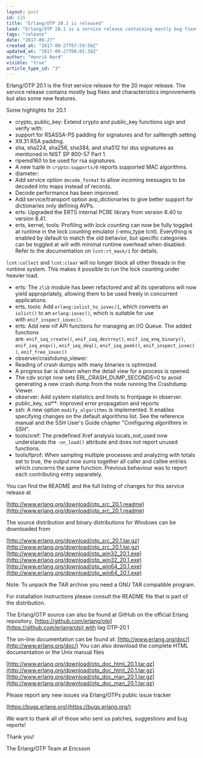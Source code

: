 ```yaml
---
layout: post
id: 115
title: "Erlang/OTP 20.1 is released"
lead: "Erlang/OTP 20.1 is a service release containing mostly bug fixes and characteristics improvements but also some new features."
tags: "release"
date: "2017-09-27"
created_at: "2017-09-27T07:59:56Z"
updated_at: "2017-09-27T08:01:38Z"
author: "Henrik Nord"
visible: "true"
article_type_id: "3"
---
```


Erlang/OTP 20.1 is the first service release for the 20 major release.
 The service release contains mostly bug fixes and characteristics improvements but also some new features.

Some highlights for 20.1
* crypto, public_key: Extend crypto and public_key functions sign and verify with:
* support for RSASSA-PS padding for signatures and for
 saltlength setting
* X9.31 RSA padding.
* sha, sha224, sha256, sha384, and sha512 for dss
 signatures as mentioned in NIST SP 800-57 Part 1.
* ripemd160 to be used for rsa signatures.
* A new tuple in `crypto:supports/0` reports supported MAC
 algorithms.
* diameter:
* Add service option `decode_format` to allow incoming messages to be decoded into maps
 instead of records.
* Decode performance has been improved.
* Add service/transport option avp_dictionaries to give better support for dictionaries only defining AVPs.
* erts: Upgraded the ERTS internal PCRE library from version 8.40 to version 8.41.
* erts, kernel, tools: Profiling with lock counting can now be fully toggled at runtime in
 the lock counting emulator (-emu_type lcnt). Everything
 is enabled by default to match the old behavior, but
 specific categories can be toggled at will with minimal
 runtime overhead when disabled. Refer to the
 documentation on `lcnt:rt_mask/1` for details.

`lcnt:collect` and `lcnt:clear` will no longer block all
 other threads in the runtime system. This makes it possible to run the lock counting
 under heavier load.
* erts: The `zlib` module has been refactored and all its operations will now yield appropriately,
 allowing them to be used freely in concurrent applications.
* erts, tools: Add `erlang:iolist_to_iovec/1`, which converts an
`iolist()` to an `erlang:iovec()`, which is suitable for use
 with `enif_inspect_iovec()`.
* erts: Add new nif API functions for managing an I/O Queue.
 The added functions are: `enif_ioq_create()`, `enif_ioq_destroy()`, `enif_ioq_enq_binary()`,
`enif_ioq_enqv()`, `enif_ioq_deq()`, `enif_ioq_peek()`, `enif_inspect_iovec()`, `enif_free_iovec()`
* observer/crashdump_viewer:
* Reading of crash dumps with many binaries is optimized.
* A progress bar is shown when the detail view for a process is opened.
* The cdv script now sets ERL_CRASH_DUMP_SECONDS=0 to
 avoid generating a new crash dump from the node running the Crashdump Viewer.
* observer:
 Add system statistics and limits to frontpage in
 observer.
* public_key, ssl**:
 Improved error propagation and reports
* ssh: A new option `modify_algorithms` is implemented. It
 enables specifying changes on the default algorithms
 list. See the reference manual and the SSH User's Guide
 chapter "Configuring algorithms in SSH".
* tools/xref: The predefined Xref analysis locals_not_used now understands
 the `-on_load()` attribute and does not report unused functions.
* tools/fprof: When sampling multiple processes and analyzing
 with totals set to true, the output now sums together
 all caller and callee entries which concerns the same
 function. Previous behaviour was to report each
 contributing entry separately.

You can find the README and the full listing of changes for this service release at

[http://www.erlang.org/download/otp_src_20.1.readme](http://www.erlang.org/download/otp_src_20.1.readme)

The source distribution and binary distributions for Windows can be
 downloaded from

[http://www.erlang.org/download/otp_src_20.1.tar.gz](http://www.erlang.org/download/otp_src_20.1.tar.gz)
[http://www.erlang.org/download/otp_win32_20.1.exe](http://www.erlang.org/download/otp_win32_20.1.exe)
[http://www.erlang.org/download/otp_win64_20.1.exe](http://www.erlang.org/download/otp_win64_20.1.exe)

Note: To unpack the TAR archive you need a GNU TAR compatible program.

For installation instructions please consult the README file that is part
 of the distribution.

The Erlang/OTP source can also be found at GitHub on the official Erlang
 repository, [https://github.com/erlang/otp](https://github.com/erlang/otp) with tag OTP-20.1

The on-line documentation can be found at: [http://www.erlang.org/doc/](http://www.erlang.org/doc/)
 You can also download the complete HTML documentation or the Unix manual files

[http://www.erlang.org/download/otp_doc_html_20.1.tar.gz](http://www.erlang.org/download/otp_doc_html_20.1.tar.gz)
[http://www.erlang.org/download/otp_doc_man_20.1.tar.gz](http://www.erlang.org/download/otp_doc_man_20.1.tar.gz)

Please report any new issues via Erlang/OTPs public issue tracker

[https://bugs.erlang.org](https://bugs.erlang.org/)

We want to thank all of those who sent us patches, suggestions and bug reports!

Thank you!

The Erlang/OTP Team at Ericsson
